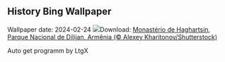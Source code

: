 ## History Bing Wallpaper
Wallpaper date: 2024-02-24
![](https://www.bing.com/th?id=OHR.HaghartsinMonastery_PT-BR9216139787_UHD.jpg&w=1000)Download: [Monastério de Haghartsin, Parque Nacional de Dilijan, Armênia (© Alexey Kharitonov/Shutterstock)](https://www.bing.com/th?id=OHR.HaghartsinMonastery_PT-BR9216139787_UHD.jpg)

Auto get programm by LtgX
